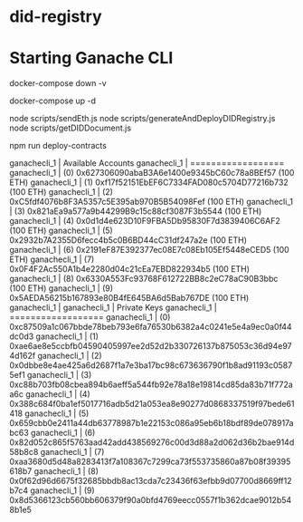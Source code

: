 # did-registry

# Starting Ganache CLI

docker-compose down -v

docker-compose up -d


node scripts/sendEth.js
node scripts/generateAndDeployDIDRegistry.js
node scripts/getDIDDocument.js 

npm run deploy-contracts

ganachecli_1  | Available Accounts
ganachecli_1  | ==================
ganachecli_1  | (0) 0x627306090abaB3A6e1400e9345bC60c78a8BEf57 (100 ETH)
ganachecli_1  | (1) 0xf17f52151EbEF6C7334FAD080c5704D77216b732 (100 ETH)
ganachecli_1  | (2) 0xC5fdf4076b8F3A5357c5E395ab970B5B54098Fef (100 ETH)
ganachecli_1  | (3) 0x821aEa9a577a9b44299B9c15c88cf3087F3b5544 (100 ETH)
ganachecli_1  | (4) 0x0d1d4e623D10F9FBA5Db95830F7d3839406C6AF2 (100 ETH)
ganachecli_1  | (5) 0x2932b7A2355D6fecc4b5c0B6BD44cC31df247a2e (100 ETH)
ganachecli_1  | (6) 0x2191eF87E392377ec08E7c08Eb105Ef5448eCED5 (100 ETH)
ganachecli_1  | (7) 0x0F4F2Ac550A1b4e2280d04c21cEa7EBD822934b5 (100 ETH)
ganachecli_1  | (8) 0x6330A553Fc93768F612722BB8c2eC78aC90B3bbc (100 ETH)
ganachecli_1  | (9) 0x5AEDA56215b167893e80B4fE645BA6d5Bab767DE (100 ETH)
ganachecli_1  | 
ganachecli_1  | Private Keys
ganachecli_1  | ==================
ganachecli_1  | (0) 0xc87509a1c067bbde78beb793e6fa76530b6382a4c0241e5e4a9ec0a0f44dc0d3
ganachecli_1  | (1) 0xae6ae8e5ccbfb04590405997ee2d52d2b330726137b875053c36d94e974d162f
ganachecli_1  | (2) 0x0dbbe8e4ae425a6d2687f1a7e3ba17bc98c673636790f1b8ad91193c05875ef1
ganachecli_1  | (3) 0xc88b703fb08cbea894b6aeff5a544fb92e78a18e19814cd85da83b71f772aa6c
ganachecli_1  | (4) 0x388c684f0ba1ef5017716adb5d21a053ea8e90277d0868337519f97bede61418
ganachecli_1  | (5) 0x659cbb0e2411a44db63778987b1e22153c086a95eb6b18bdf89de078917abc63
ganachecli_1  | (6) 0x82d052c865f5763aad42add438569276c00d3d88a2d062d36b2bae914d58b8c8
ganachecli_1  | (7) 0xaa3680d5d48a8283413f7a108367c7299ca73f553735860a87b08f39395618b7
ganachecli_1  | (8) 0x0f62d96d6675f32685bbdb8ac13cda7c23436f63efbb9d07700d8669ff12b7c4
ganachecli_1  | (9) 0x8d5366123cb560bb606379f90a0bfd4769eecc0557f1b362dcae9012b548b1e5